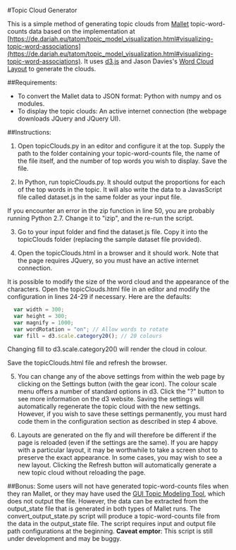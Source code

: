 #Topic Cloud Generator

This is a simple method of generating topic clouds from [Mallet](http://mallet.cs.umass.edu/index.php) topic-word-counts data based on the implementation at [https://de.dariah.eu/tatom/topic_model_visualization.html#visualizing-topic-word-associations](https://de.dariah.eu/tatom/topic_model_visualization.html#visualizing-topic-word-associations). It uses [d3.js](http://d3js.org/) and Jason Davies's [Word Cloud Layout](https://github.com/jasondavies/d3-cloud) to generate the clouds.

##Requirements:

* To convert the Mallet data to JSON format: Python with numpy and os modules.
* To display the topic clouds: An active internet connection (the webpage downloads JQuery and JQuery UI).

##Instructions:
1. Open topicClouds.py in an editor and configure it at the top. Supply the path to the folder containing your topic-word-counts file, the name of the file itself, and the number of top words you wish to display. Save the file.

2. In Python, run topicClouds.py. It should output the proportions for each of the top words in the topic. It will also write the data to a JavasScript file called dataset.js in the same folder as your input file.

  If you encounter an error in the zip function in line 50, you are probably running Python 2.7. Change it to "izip", and the re-run the script.

3. Go to your input folder and find the dataset.js file. Copy it into the topicClouds folder (replacing the sample dataset file provided).

4. Open the topicClouds.html in a browser and it should work. Note that the page requires JQuery, so you must have an active internet connection.

  It is possible to modify the size of the word cloud and the appearance of the characters. Open the topicClouds.html file in an editor and modify the configuration in lines 24-29 if necessary. Here are the defaults:

  ```JavaScript
    var width = 300;
    var height = 300;
    var magnify = 1000;
    var wordRotation = "on"; // Allow words to rotate
    var fill = d3.scale.category20(); // 20 colours
  ```
  
  Changing fill to d3.scale.category20() will render the cloud in colour.

  Save the topicClouds.html file and refresh the browser.

5. You can change any of the above settings from within the web page by clicking on the Settings button (with the gear icon). The colour scale menu offers a number of standard options in d3. Click the "?" button to see more information on the d3 website. Saving the settings will automatically regenerate the topic cloud with the new settings. However, if you wish to save these settings permanently, you must hard code them in the configuration section as described in step 4 above.

6. Layouts are generated on the fly and will therefore be different if the page is reloaded (even if the settings are the same). If you are happy with a particular layout, it may be worthwhile to take a screen shot to preserve the exact appearance. In some cases, you may wish to see a new layout. Clicking the Refresh button will automatically generate a new topic cloud without reloading the page.

##Bonus:
Some users will not have generated topic-word-counts files when they ran Mallet, or they may have used the [GUI Topic Modeling Tool](https://code.google.com/p/topic-modeling-tool/), which does not output the file. However, the data can be extracted from the output_state file that is generated in both types of Mallet runs. The convert_output_state.py script will produce a topic-word-counts file from the data in the output_state file. The script requires input and output file path configurations at the beginning. **Caveat emptor**: This script is still under development and may be buggy.